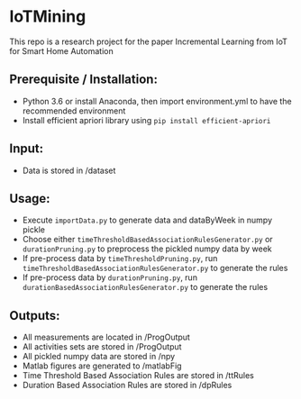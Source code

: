 # IoTMining
This repo is a research project for the paper Incremental Learning from IoT for Smart Home Automation

## Prerequisite / Installation:
- Python 3.6 or install Anaconda, then import environment.yml to have the recommended environment
- Install efficient apriori library using `pip install efficient-apriori`

## Input:
- Data is stored in /dataset

## Usage:
- Execute `importData.py` to generate data and dataByWeek in numpy pickle
- Choose either `timeThresholdBasedAssociationRulesGenerator.py` or `durationPruning.py` to preprocess the pickled numpy data by week
- If pre-process data by `timeThresholdPruning.py`, run `timeThresholdBasedAssociationRulesGenerator.py` to generate the rules
- If pre-process data by `durationPruning.py`, run `durationBasedAssociationRulesGenerator.py` to generate the rules

## Outputs:
- All measurements are located in /ProgOutput
- All activities sets are stored in /ProgOutput
- All pickled numpy data are stored in /npy
- Matlab figures are generated to /matlabFig
- Time Threshold Based Association Rules are stored in /ttRules
- Duration Based Association Rules are stored in /dpRules

